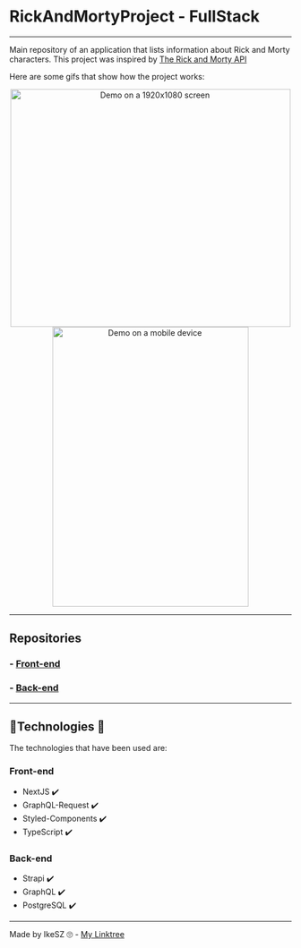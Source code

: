 # RickAndMortyProject - FullStack

---

Main repository of an application that lists information about Rick and Morty characters.
This project was inspired by [The Rick and Morty API](https://github.com/afuh/rick-and-morty-api)

Here are some gifs that show how the project works:

<div align="center">
  <img src=".github/web-project.gif" height="425" width="500" alt="Demo on a 1920x1080 screen" />
  <img src=".github/web-mobile-project.gif" height="500" width="350" alt="Demo on a mobile device" />
</div>

---


## Repositories

### - [Front-end](https://github.com/IkeSZ/rick-and-morty-web)
### - [Back-end](https://github.com/IkeSZ/rick-and-morty-strapi-api)


---

## 🔨Technologies 🔨

The technologies that have been used are:

### Front-end

- NextJS ✔️
- GraphQL-Request ✔️
- Styled-Components ✔️
- TypeScript ✔️

### Back-end

- Strapi ✔️
- GraphQL ✔️
- PostgreSQL ✔️

---

Made by IkeSZ 🙄 - [My Linktree](https://linktr.ee/ikesz)
